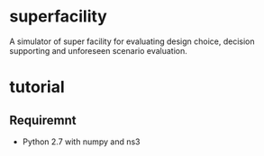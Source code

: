 # superfacility

A simulator of super facility for evaluating design choice, decision supporting and unforeseen scenario evaluation. 

# tutorial

## Requiremnt 

* Python 2.7 with numpy and ns3
